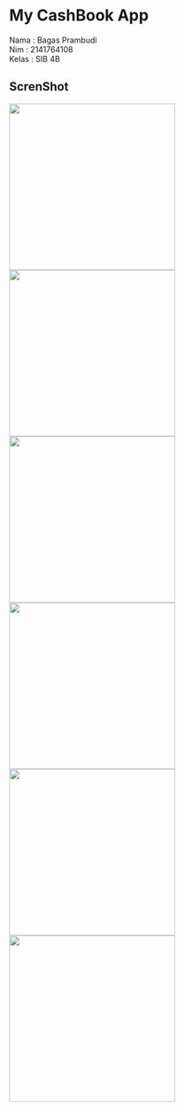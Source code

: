 # My CashBook App

Nama : Bagas Prambudi<br>
Nim : 2141764108<br>
Kelas : SIB 4B <br>

## ScrenShot

<span>
    <img src="Assets/result/login.png" width="300">
</span>
<span>
    <img src="Assets/result/home.png" width="300">
</span>
<span>
    <img src="Assets/result/pemasukan.png" width="300">
</span>
<span>
    <img src="Assets/result/pengeluaran.png" width="300">
</span>
<span>
    <img src="Assets/result/cashflow.png" width="300">
</span>
<span>
    <img src="Assets/result/pengaturan.png" width="300">
</span>
